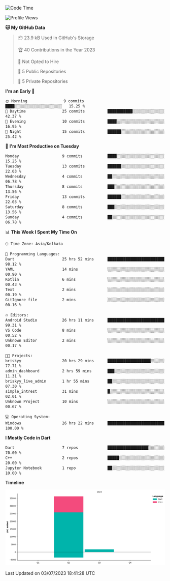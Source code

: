 <!--START_SECTION:waka-->
![Code Time](http://img.shields.io/badge/Code%20Time-77%20hrs%2054%20mins-blue)

![Profile Views](http://img.shields.io/badge/Profile%20Views-1-blue)

**🐱 My GitHub Data** 

> 📦 23.9 kB Used in GitHub's Storage 
 > 
> 🏆 40 Contributions in the Year 2023
 > 
> 🚫 Not Opted to Hire
 > 
> 📜 5 Public Repositories 
 > 
> 🔑 5 Private Repositories 
 > 
**I'm an Early 🐤** 

```text
🌞 Morning                9 commits           ████░░░░░░░░░░░░░░░░░░░░░   15.25 % 
🌆 Daytime                25 commits          ███████████░░░░░░░░░░░░░░   42.37 % 
🌃 Evening                10 commits          ████░░░░░░░░░░░░░░░░░░░░░   16.95 % 
🌙 Night                  15 commits          ██████░░░░░░░░░░░░░░░░░░░   25.42 % 
```
📅 **I'm Most Productive on Tuesday** 

```text
Monday                   9 commits           ████░░░░░░░░░░░░░░░░░░░░░   15.25 % 
Tuesday                  13 commits          ██████░░░░░░░░░░░░░░░░░░░   22.03 % 
Wednesday                4 commits           ██░░░░░░░░░░░░░░░░░░░░░░░   06.78 % 
Thursday                 8 commits           ███░░░░░░░░░░░░░░░░░░░░░░   13.56 % 
Friday                   13 commits          ██████░░░░░░░░░░░░░░░░░░░   22.03 % 
Saturday                 8 commits           ███░░░░░░░░░░░░░░░░░░░░░░   13.56 % 
Sunday                   4 commits           ██░░░░░░░░░░░░░░░░░░░░░░░   06.78 % 
```


📊 **This Week I Spent My Time On** 

```text
🕑︎ Time Zone: Asia/Kolkata

💬 Programming Languages: 
Dart                     25 hrs 52 mins      █████████████████████████   98.12 % 
YAML                     14 mins             ░░░░░░░░░░░░░░░░░░░░░░░░░   00.90 % 
Kotlin                   6 mins              ░░░░░░░░░░░░░░░░░░░░░░░░░   00.43 % 
Text                     2 mins              ░░░░░░░░░░░░░░░░░░░░░░░░░   00.19 % 
GitIgnore file           2 mins              ░░░░░░░░░░░░░░░░░░░░░░░░░   00.16 % 

🔥 Editors: 
Android Studio           26 hrs 11 mins      █████████████████████████   99.31 % 
VS Code                  8 mins              ░░░░░░░░░░░░░░░░░░░░░░░░░   00.52 % 
Unknown Editor           2 mins              ░░░░░░░░░░░░░░░░░░░░░░░░░   00.17 % 

🐱‍💻 Projects: 
briskyy                  20 hrs 29 mins      ███████████████████░░░░░░   77.71 % 
admin_dashboard          2 hrs 59 mins       ███░░░░░░░░░░░░░░░░░░░░░░   11.31 % 
briskyy_live_admin       1 hr 55 mins        ██░░░░░░░░░░░░░░░░░░░░░░░   07.30 % 
simple_intrest           31 mins             █░░░░░░░░░░░░░░░░░░░░░░░░   02.01 % 
Unknown Project          10 mins             ░░░░░░░░░░░░░░░░░░░░░░░░░   00.67 % 

💻 Operating System: 
Windows                  26 hrs 22 mins      █████████████████████████   100.00 % 
```

**I Mostly Code in Dart** 

```text
Dart                     7 repos             ██████████████████░░░░░░░   70.00 % 
C++                      2 repos             █████░░░░░░░░░░░░░░░░░░░░   20.00 % 
Jupyter Notebook         1 repo              ██░░░░░░░░░░░░░░░░░░░░░░░   10.00 % 
```



**Timeline**

![Lines of Code chart](https://raw.githubusercontent.com/sairam030/sairam030/main/assets/bar_graph.png)


 Last Updated on 03/07/2023 18:41:28 UTC
<!--END_SECTION:waka-->

